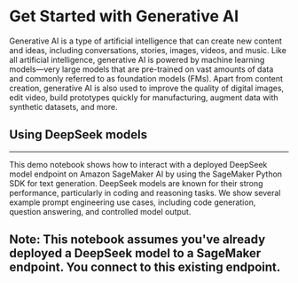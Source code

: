 # Get Started with Generative AI

Generative AI is a type of artificial intelligence that can create new content and ideas, including conversations, stories, images, videos, and music. Like all artificial intelligence, generative AI is powered by machine learning models—very large models that are pre-trained on vast amounts of data and commonly referred to as foundation models (FMs). Apart from content creation, generative AI is also used to improve the quality of digital images, edit video, build prototypes quickly for manufacturing, augment data with synthetic datasets, and more.

## Using DeepSeek models 

---
This demo notebook shows how to interact with a deployed DeepSeek model endpoint on Amazon SageMaker AI by using the SageMaker Python SDK for text generation. DeepSeek models are known for their strong performance, particularly in coding and reasoning tasks. We show several example prompt engineering use cases, including code generation, question answering, and controlled model output.

Note: This notebook assumes you've already deployed a DeepSeek model to a SageMaker endpoint. You connect to this existing endpoint.
---